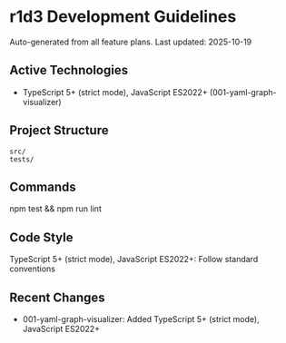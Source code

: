 # r1d3 Development Guidelines

Auto-generated from all feature plans. Last updated: 2025-10-19

## Active Technologies
- TypeScript 5+ (strict mode), JavaScript ES2022+ (001-yaml-graph-visualizer)

## Project Structure
```
src/
tests/
```

## Commands
npm test && npm run lint

## Code Style
TypeScript 5+ (strict mode), JavaScript ES2022+: Follow standard conventions

## Recent Changes
- 001-yaml-graph-visualizer: Added TypeScript 5+ (strict mode), JavaScript ES2022+

<!-- MANUAL ADDITIONS START -->
<!-- MANUAL ADDITIONS END -->

